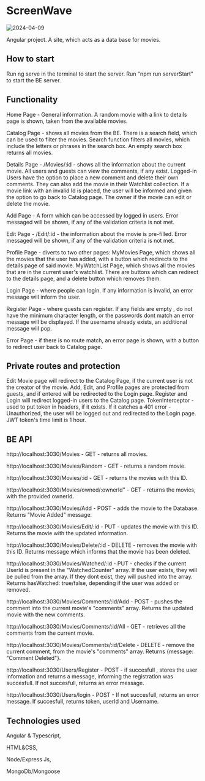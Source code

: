 # ScreenWave

![2024-04-09](https://github.com/tery999/ScreenWave/assets/51335465/0628d6c8-217c-4ac9-8fb6-f2e96789c9b0)

Angular project.
A site, which acts as a data base for movies.

## How to start

Run ng serve in the terminal to start the server.
Run "npm run serverStart" to start the BE server.

## Functionality

Home Page - General information. A random movie with a link to details page is shown, 
taken from the available movies.

Catalog Page - shows all movies from the BE. There is a search field, which can be used to filter the movies.
Search function filters all movies, which include the letters or phrases in the search box.
An empty search box returns all movies.

Details Page - /Movies/:id - shows all the information about the current movie.
All users and guests can view the comments, if any exist. 
Logged-in Users have the option to place a new comment and delete their own comments.
They can also add the movie in their Watchlist collection.
If a movie link with an invalid Id is placed, the user will be informed and given the option to go back to Catalog page.
The owner if the movie can edit or delete the movie.

Add Page - A form which can be accessed by logged in users. Error messaged will be shown,
if any of the validation criteria is not met.

Edit Page - /Edit/:id - the information about the movie is pre-filled. Error messaged will be shown,
if any of the validation criteria is not met.

Profile Page - diverts to two other pages:
MyMovies Page, which shows all the movies that the user has added, with a button which redirects
to the details page of said movie.
MyWatchList Page, which shows all the movies that are in the current user's watchlist.
There are buttons which can redirect to the details page, and a delete button which removes them.

Login Page - where people can login. If any information is invalid, an error message will inform the user.

Register Page - where guests can register. If any fields are empty , do not have the minimum character length, or the passwords
dont match an error message will be displayed. If the username already exists, an additional message will pop.

Error Page - if there is no route match, an error page is shown, with a button to redirect user back to Catalog page.

## Private routes and protection

Edit Movie page will redirect to the Catalog Page, if the current user is not the creator of the movie.
Add, Edit, and Profile pages are protected from guests, and if entered will be redirected to the Login page.
Register and Login will redirect logged-in users to the Catalog page.
TokenInterceptor - used to put token in headers, if it exists.
If it catches a 401 error - Unauthorized, the user will be logged out and redirected to the Login page. JWT token's time limit is 1 hour.

## BE API

http://localhost:3030/Movies - GET - returns all movies.

http://localhost:3030/Movies/Random - GET - returns a random movie.

http://localhost:3030/Movies/:id - GET - returns the movies with this ID.

http://localhost:3030/Movies/owned/:ownerId" - GET - returns the movies, with the provided ownerId.

http://localhost:3030/Movies/Add - POST - adds the movie to the Database. Returns "Movie Added" message.

http://localhost:3030/Movies/Edit/:id - PUT - updates the movie with this ID. Returns the movie with the updated information.

http://localhost:3030/Movies/Delete/:id - DELETE - removes the movie with this ID. Returns message which informs that the movie has been deleted.

http://localhost:3030/Movies/Watched/:id - PUT - checks if the current UserId is present in the "WatchedCounter" array.
If the user exists, they will be pulled from the array. If they dont exist, they will pushed into the array. 
Returns hasWatched: true/false, depending if the user was added or removed.

http://localhost:3030/Movies/Comments/:id/Add - POST - pushes the comment into the current movie's "comments" array.
Returns the updated movie with the new comments.

http://localhost:3030/Movies/Comments/:id/All - GET - retrieves all the comments from the current movie.

http://localhost:3030/Movies/Comments/:id/Delete - DELETE - remove the current comment, from the movie's "comments" array.
Returns {message: "Comment Deleted"}.

http://localhost:3030/Users/Register - POST - if succesfull , stores the user information and returns a message,
informing the registration was succesfull. If not succesfull, returns an error message.

http://localhost:3030/Users/login - POST - If not succesfull, returns an error message. If succesfull, returns token, userId and Username.



## Technologies used
Angular & Typescript,

HTML&CSS,

Node/Express Js,

MongoDb/Mongoose



